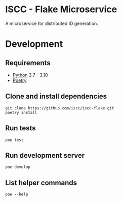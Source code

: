 # ISCC - Flake Microservice

A microservice for distributed ID generation.


# Development

## Requirements

- [Python](https://python.org) 3.7 - 3.10
- [Poetry](https://pypi.org/project/poetry/)

## Clone and install dependencies

```shell
git clone https://github.com/iscc/iscc-flake.git
poetry install
```

## Run tests
```shell
poe test
```

## Run development server
```shell
poe develop
```

## List helper commands
```shell
poe --help
```

